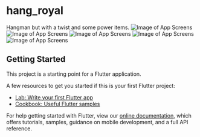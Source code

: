 # hang_royal

Hangman but with a twist and some power items.
![Image of App Screens](./assets/images/github/screen_start.jpg)
![Image of App Screens](./assets/images/github/screen_game.jpg)
![Image of App Screens](./assets/images/github/screen_game_over.jpg)
![Image of App Screens](./assets/images/github/screen_won.jpg)
![Image of App Screens](./assets/images/github/screen_character.jpg)

## Getting Started

This project is a starting point for a Flutter application.

A few resources to get you started if this is your first Flutter project:

- [Lab: Write your first Flutter app](https://flutter.dev/docs/get-started/codelab)
- [Cookbook: Useful Flutter samples](https://flutter.dev/docs/cookbook)

For help getting started with Flutter, view our
[online documentation](https://flutter.dev/docs), which offers tutorials,
samples, guidance on mobile development, and a full API reference.
